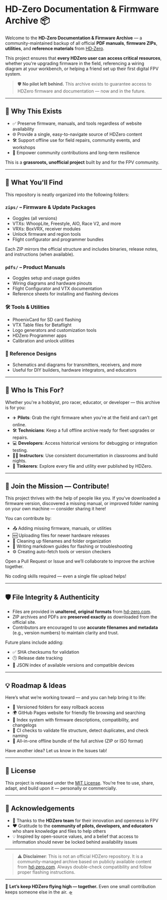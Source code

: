 # HD‑Zero Documentation & Firmware Archive 📦

Welcome to the **HD‑Zero Documentation & Firmware Archive** — a community-maintained backup of all official **PDF manuals**, **firmware ZIPs**, **utilities**, and **reference materials** from [HD‑Zero](https://www.hd-zero.com/).

This project ensures that **every HDZero user can access critical resources**, whether you're upgrading firmware in the field, referencing a wiring diagram at your workbench, or helping a friend set up their first digital FPV system.

> 🛡️ **No pilot left behind.** This archive exists to guarantee access to HDZero firmware and documentation — now and in the future.

---

## 📌 Why This Exists

- ✅ Preserve firmware, manuals, and tools regardless of website availability
- 🌐 Provide a single, easy-to-navigate source of HDZero content
- 🛠️ Support offline use for field repairs, community events, and workshops
- 🤝 Empower community contributions and long-term resilience

This is a **grassroots, unofficial project** built by and for the FPV community.

---

## 🧰 What You'll Find

This repository is neatly organized into the following folders:

### `zips/` – Firmware & Update Packages

- Goggles (all versions)
- VTXs: WhoopLite, Freestyle, AIO, Race V2, and more
- VRXs: BoxVRX, receiver modules
- Unlock firmware and region tools
- Flight configurator and programmer bundles

Each ZIP mirrors the official structure and includes binaries, release notes, and instructions (when available).

### `pdfs/` – Product Manuals

- Goggles setup and usage guides
- Wiring diagrams and hardware pinouts
- Flight Configurator and VTX documentation
- Reference sheets for installing and flashing devices

### 🛠️ Tools & Utilities

- PhoenixCard for SD card flashing
- VTX Table files for Betaflight
- Logo generators and customization tools
- HDZero Programmer apps
- Calibration and unlock utilities

### 📐 Reference Designs

- Schematics and diagrams for transmitters, receivers, and more
- Useful for DIY builders, hardware integrators, and educators

---

## 👥 Who Is This For?

Whether you're a hobbyist, pro racer, educator, or developer — this archive is for you:

- ✈️ **Pilots**: Grab the right firmware when you're at the field and can’t get online.
- 🛠️ **Technicians**: Keep a full offline archive ready for fleet upgrades or repairs.
- 💻 **Developers**: Access historical versions for debugging or integration testing.
- 🧑‍🏫 **Instructors**: Use consistent documentation in classrooms and build nights.
- 🧪 **Tinkerers**: Explore every file and utility ever published by HDZero.

---

## 🤗 Join the Mission — Contribute!

This project thrives with the help of people like you. If you've downloaded a firmware version, discovered a missing manual, or improved folder naming on your own machine — consider sharing it here!

You can contribute by:

- 📤 Adding missing firmware, manuals, or utilities
- 🆕 Uploading files for newer hardware releases
- 🧹 Cleaning up filenames and folder organization
- 📝 Writing markdown guides for flashing or troubleshooting
- ⚙️ Creating auto-fetch tools or version checkers

Open a Pull Request or Issue and we’ll collaborate to improve the archive together.

No coding skills required — even a single file upload helps!

---

## 🛡️ File Integrity & Authenticity

- Files are provided in **unaltered, original formats** from [hd-zero.com](https://www.hd-zero.com/document).
- ZIP archives and PDFs are **preserved exactly** as downloaded from the official site.
- Contributors are encouraged to use **accurate filenames and metadata** (e.g., version numbers) to maintain clarity and trust.

Future plans include adding:

- ✅ SHA checksums for validation
- 🕒 Release date tracking
- 🧾 JSON index of available versions and compatible devices

---

## 💡 Roadmap & Ideas

Here’s what we’re working toward — and you can help bring it to life:

- 📁 Versioned folders for easy rollback access
- 🌍 GitHub Pages website for friendly file browsing and searching
- 🧠 Index system with firmware descriptions, compatibility, and changelogs
- 🧪 CI checks to validate file structure, detect duplicates, and check naming
- 💾 All-in-one offline bundle of the full archive (ZIP or ISO format)

Have another idea? Let us know in the Issues tab!

---

## 📄 License

This project is released under the [MIT License](LICENSE).
You’re free to use, share, adapt, and build upon it — personally or commercially.

---

## 🙏 Acknowledgements

- 👏 Thanks to the **HDZero team** for their innovation and openness in FPV
- ❤️ Gratitude to the **community of pilots, developers, and educators** who share knowledge and files to help others
- 💡 Inspired by open-source values, and a belief that access to information should never be locked behind availability issues

---

> ⚠️ **Disclaimer**: This is not an official HDZero repository.
> It is a community-managed archive based on publicly available content from [hd-zero.com](https://www.hd-zero.com/document).
> Always double-check compatibility and follow proper flashing instructions.

---

📢 **Let’s keep HDZero flying high — together.**
Even one small contribution keeps someone else in the air. 🛸
